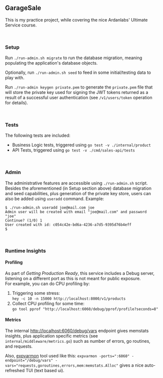 ## GarageSale

This is my practice project, while covering the nice Ardanlabs' Ultimate Service course.

<br/>

### Setup

Run `./run-admin.sh migrate` to run the database migration, meaning populating the application's database objects.

Optionally, run `./run-admin.sh seed` to feed in some initial/testing data to play with.

Run `./run-admin keygen private.pem` to generate the `private.pem` file that will store the private key used for signing the JWT tokens returned as a result of a successful user authentication (see `/v1/users/token` operation for details).

<br/>

### Tests

The following tests are included:
- Business Logic tests, triggered using `go test -v ./internal/product`
- API Tests, triggered using `go test -v ./cmd/sales-api/tests`

<br/>

### Admin

The administrative features are accessible using `./run-admin.sh` script.<br/>
Besides the aforementioned (in Setup section above) database migration and seed capabilities, plus generation of the private key store, users can also be added using `useradd` command. Example:

```shell
$ ./run-admin.sh useradd joe@mail.com joe
Admin user will be created with email "joe@mail.com" and password "joe"
Continue? (1/0) 1
User created with id: c054c42e-bd6a-4236-a7d5-9395d76b4eff
$ 
```

<br/>

### Runtime Insights

#### Profiling

As part of _Getting Production Ready_, this service includes a Debug server, listening on a different port as this is not meant 
for public exposure.<br/>
For example, you can do CPU profiling by:
1. Triggering some stress:<br/>`hey -c 10 -n 15000 http://localhost:8000/v1/products`
2. Collect CPU profiling for some time:<br/>`go tool pprof "http://localhost:6060/debug/pprof/profile?seconds=8"`

#### Metrics

The internal [http://localhost:6060/debug/vars](http://localhost:6060/debug/vars) endpoint gives memstats insights, plus application specific metrics (see `internal/middleware/metrics.go`) such as number of errors, go routines, and requests.

Also, [expvarmon](https://github.com/divan/expvarmon) tool used like this: `expvarmon -ports=":6060" -endpoint="/debug/vars" -vars="requests,goroutines,errors,mem:memstats.Alloc"` gives a nice auto-refreshed TUI (text based ui).

